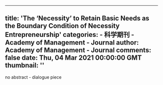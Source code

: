 
---
title: 'The ‘Necessity’ to Retain Basic Needs as the Boundary Condition of Necessity Entrepreneurship'
categories: 
    - 科学期刊
    - Academy of Management - Journal
author: Academy of Management - Journal
comments: false
date: Thu, 04 Mar 2021 00:00:00 GMT
thumbnail: ''
---

<div>   
<p>no abstract - dialogue piece</p>  
</div>
            